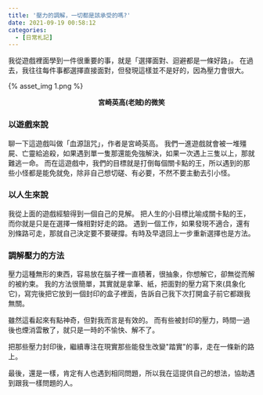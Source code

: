 ```yaml
---
title: '壓力的調解，一切都是該承受的嗎?'
date: 2021-09-19 00:58:12
categories:
  - [日常札記]
---
```

我從遊戲裡面學到一件很重要的事，就是「選擇面對、迴避都是一條好路」。
在過去，我往往每件事都選擇直接面對，但發現這樣並不是好的，因為壓力會很大。

{% asset_img 1.png %}
**<center>宮崎英高(老賊)的微笑</center>**

### 以遊戲來說
聊一下這遊戲叫做「血源詛咒」，作者是宮崎英高。
我們一進遊戲就會被一堆殭屍、亡靈給追殺，如果遇到單一隻那還能免強解決，如果一次遇上三隻以上，那就難逃一命。
而在這遊戲中，我們的目標就是打倒每個關卡點的王，所以遇到的那些小怪都是能免就免，除非自己想切磋、有必要，不然不要主動去引小怪。

### 以人生來說
我從上面的遊戲經驗得到一個自己的見解。
把人生的小目標比喻成關卡點的王，而你就是只是在選擇一條相對好走的路。
遇到一個工作，如果發現不適合，還有別條路可走，那就自己決定要不要硬撐。有時及早退回上一步重新選擇也是方法。

### 調解壓力的方法

壓力這種無形的東西，容易放在腦子裡一直積著，很抽象，你想解它，卻無從而解的被約束。
我的方法很簡單，其實就是拿筆、紙，把面對的壓力寫下來(具象化它)，寫完後把它放到一個封印的盒子裡面，告訴自己我下次打開盒子前它都跟我無關。

雖然這看起來有點神奇，但對我而言是有效的。
而有些被封印的壓力，時間一過後也煙消雲散了，就只是一時的不愉快、解不了。

把那些壓力封印後，繼續專注在現實那些能發生改變"踏實"的事，走在一條新的路上。

最後，還是一樣，肯定有人也遇到相同問題，所以我在這提供自己的想法，協助遇到跟我一樣問題的人。